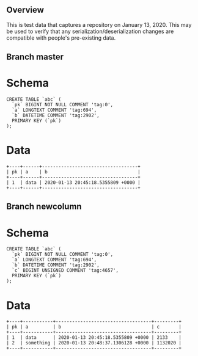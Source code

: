 ## Overview

This is test data that captures a repository on January 13, 2020. This may be used to verify that any serialization/deserialization changes are compatible with people's pre-existing data.

## Branch master

# Schema

```
CREATE TABLE `abc` (
  `pk` BIGINT NOT NULL COMMENT 'tag:0',
  `a` LONGTEXT COMMENT 'tag:694',
  `b` DATETIME COMMENT 'tag:2902',
  PRIMARY KEY (`pk`)
);
```

# Data

```
+----+------+-----------------------------------+
| pk | a    | b                                 |
+----+------+-----------------------------------+
| 1  | data | 2020-01-13 20:45:18.5355809 +0000 |
+----+------+-----------------------------------+
```

## Branch newcolumn

# Schema

```
CREATE TABLE `abc` (
  `pk` BIGINT NOT NULL COMMENT 'tag:0',
  `a` LONGTEXT COMMENT 'tag:694',
  `b` DATETIME COMMENT 'tag:2902',
  `c` BIGINT UNSIGNED COMMENT 'tag:4657',
  PRIMARY KEY (`pk`)
);
```

# Data

```
+----+-----------+-----------------------------------+---------+
| pk | a         | b                                 | c       |
+----+-----------+-----------------------------------+---------+
| 1  | data      | 2020-01-13 20:45:18.5355809 +0000 | 2133    |
| 2  | something | 2020-01-13 20:48:37.1306128 +0000 | 1132020 |
+----+-----------+-----------------------------------+---------+
```
